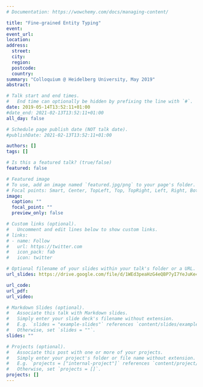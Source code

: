 ```yaml
---
# Documentation: https://wowchemy.com/docs/managing-content/

title: "Fine-grained Entity Typing"
event:
event_url:
location:
address:
  street:
  city:
  region:
  postcode:
  country:
summary: "Colloquium @ Heidelberg University, May 2019"
abstract: 

# Talk start and end times.
#   End time can optionally be hidden by prefixing the line with `#`.
date: 2019-05-14T13:52:11+01:00
#date_end: 2021-02-13T13:52:11+01:00
all_day: false

# Schedule page publish date (NOT talk date).
#publishDate: 2021-02-13T13:52:11+01:00

authors: []
tags: []

# Is this a featured talk? (true/false)
featured: false

# Featured image
# To use, add an image named `featured.jpg/png` to your page's folder. 
# Focal points: Smart, Center, TopLeft, Top, TopRight, Left, Right, BottomLeft, Bottom, BottomRight.
image:
  caption: ""
  focal_point: ""
  preview_only: false

# Custom links (optional).
#   Uncomment and edit lines below to show custom links.
# links:
# - name: Follow
#   url: https://twitter.com
#   icon_pack: fab
#   icon: twitter

# Optional filename of your slides within your talk's folder or a URL.
url_slides: https://drive.google.com/file/d/1WEd3peaHzG4eQBP7yI7YeJuKe4zimYtn/view?usp=sharing

url_code:
url_pdf:
url_video:

# Markdown Slides (optional).
#   Associate this talk with Markdown slides.
#   Simply enter your slide deck's filename without extension.
#   E.g. `slides = "example-slides"` references `content/slides/example-slides.md`.
#   Otherwise, set `slides = ""`.
slides: ""

# Projects (optional).
#   Associate this post with one or more of your projects.
#   Simply enter your project's folder or file name without extension.
#   E.g. `projects = ["internal-project"]` references `content/project/deep-learning/index.md`.
#   Otherwise, set `projects = []`.
projects: []
---
```

